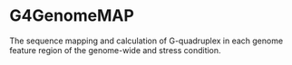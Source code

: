 # G4GenomeMAP
The sequence mapping and calculation of G-quadruplex in each genome feature region of the genome-wide and  stress condition.
